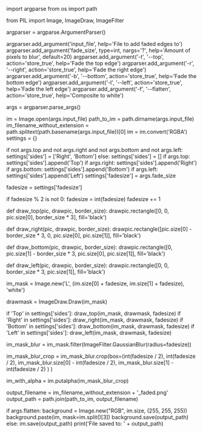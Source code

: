 
import argparse
from os import path

from PIL import Image, ImageDraw, ImageFilter

argparser = argparse.ArgumentParser()

argparser.add_argument('input_file', help='File to add faded edges to')
argparser.add_argument('fade_size', type=int, nargs='?', help='Amount of pixels to blur', default=20)
argparser.add_argument('-t', '--top', action='store_true', help='Fade the top edge')
argparser.add_argument('-r', '--right', action='store_true', help='Fade the right edge')
argparser.add_argument('-b', '--bottom', action='store_true', help='Fade the bottom edge')
argparser.add_argument('-l', '--left', action='store_true', help='Fade the left edge')
argparser.add_argument('-f', '--flatten', action='store_true', help='Composite to white')

args = argparser.parse_args()

im = Image.open(args.input_file)
path_to_im = path.dirname(args.input_file)
im_filename_without_extension = path.splitext(path.basename(args.input_file))[0]
im = im.convert('RGBA')
settings = {}

if not args.top and not args.right and not args.bottom and not args.left:
    settings['sides'] = ['Right', 'Bottom']
else:
    settings['sides'] = []
    if args.top:
        settings['sides'].append('Top')
    if args.right:
        settings['sides'].append('Right')
    if args.bottom:
        settings['sides'].append('Bottom')
    if args.left:
        settings['sides'].append('Left')
settings['fadesize'] = args.fade_size

fadesize = settings['fadesize']

if fadesize % 2 is not 0:
    fadesize = int(fadesize)
    fadesize += 1


def draw_top(pic, drawpic, border_size):
    drawpic.rectangle([0, 0, pic.size[0], border_size * 3], fill='black')


def draw_right(pic, drawpic, border_size):
    drawpic.rectangle([pic.size[0] - border_size * 3, 0, pic.size[0], pic.size[1]], fill='black')


def draw_bottom(pic, drawpic, border_size):
    drawpic.rectangle([0, pic.size[1] - border_size * 3, pic.size[0], pic.size[1]], fill='black')


def draw_left(pic, drawpic, border_size):
    drawpic.rectangle([0, 0, border_size * 3, pic.size[1]], fill='black')


im_mask = Image.new('L', (im.size[0] + fadesize, im.size[1] + fadesize), 'white')

drawmask = ImageDraw.Draw(im_mask)

if 'Top' in settings['sides']:
    draw_top(im_mask, drawmask, fadesize)
if 'Right' in settings['sides']:
    draw_right(im_mask, drawmask, fadesize)
if 'Bottom' in settings['sides']:
    draw_bottom(im_mask, drawmask, fadesize)
if 'Left' in settings['sides']:
    draw_left(im_mask, drawmask, fadesize)

im_mask_blur = im_mask.filter(ImageFilter.GaussianBlur(radius=fadesize))

im_mask_blur_crop = im_mask_blur.crop(box=(int(fadesize / 2), int(fadesize / 2),
                                           im_mask_blur.size[0] - int(fadesize / 2),
                                           im_mask_blur.size[1] - int(fadesize / 2)
                                           )
                                      )

im_with_alpha = im.putalpha(im_mask_blur_crop)

output_filename = im_filename_without_extension + '_faded.png'
output_path = path.join(path_to_im, output_filename)

if args.flatten:
    background = Image.new("RGB", im.size, (255, 255, 255))
    background.paste(im, mask=im.split()[3])
    background.save(output_path)
else:
    im.save(output_path)
print('File saved to: ' + output_path)
